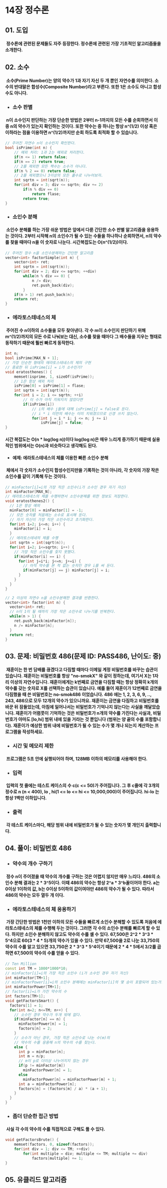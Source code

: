 14장 정수론
====================================

## 01. 도입
#### &nbsp;정수론에 관련된 문제들도 자주 등장한다. 정수론에 관련된 가장 기초적인 알고리즘들을 소개한다.

## 02. 소수
#### &nbsp;소수(Prime Number)는 양의 약수가 1과 자기 자신 두 개 뿐인 자연수를 의미한다. 소수의 반대말은 합성수(Composite Number)라고 부른다. 또한 1은 소수도 아니고 합성수도 아니다.

* ### 소수 판별
#### &nbsp;n이 소수인지 판단하는 가장 단순한 방법은 2부터 n-1까지의 모든 수를 순회하면서 이 중 n의 약수가 있는지 확인하는 것이다. 또한 약수는 중 하나는 항상 n^(1/2) 이상 혹은 이하라는 점을 이용하면 n^(1/2)까지만 순회 하도록 최적화 할 수 있습니다.

```c++
// 주어진 자연수 n이 소수인지 확인한다.
bool isPrime(int n) {
	// 예외 처리: 1과 2는 예외로 처리한다.
	if(n <= 1) return false;
	if(n == 2) return true;
	// 2를 제외한 모든 짝수는 소수가 아니다.
	if(n % 2 == 0) return false;
	// 2를 제외했으니 3이상의 모든 홀수로 나누어보자.
	int sqrtn = int(sqrt(n));
	for(int div = 3; div <= sqrtn; div += 2)
		if(n % div == 0)
			return flase;
		return true;
}
```

* ### 소인수 분해
#### &nbsp;소인수 분해를 하는 가장 쉬운 방법은 앞에서 다룬 간단한 소수 판별 알고리즘을 응용하는 것이다. 2부터 시작해 n의 소인수가 될 수 있는 수들을 하나하나 순회하면서, n의 약수를 찾을 때마다 n을 이 숫자로 나눈다. 시간복잡도는 O(n^(1/2))이다.

```c++
// 주어진 정수 n을 소인수분해하는 간단한 알고리즘
vector<int> factorSimple(int n) {
	vector<int> ret;
	int sqrtn = int(sqrt(n));
	for(int div = 2; div <= sqrtn; ++div)
		while(n % div == 0) {
			n /= div;
			ret.push_back(div);
		}
	if(n > 1) ret.push_back(n);
	return ret;
}
```

* ### 에라토스테네스의 체
#### &nbsp;주어진 수 n이하의 소수들을 모두 찾아낸다. 각 수 m이 소수인지 판단하기 위해 m^(1/2)까지의 모든 수로 나눠보는 대신, 소수를 찾을 때마다 그 배수들을 지우는 형태로 동작하기 때문에 훨씬 빠르게 동작한다.

```c++
int n;
bool isPrime[MAX_N + 1];
// 가장 단순한 형태의 에라토스테네스의 체의 구현
// 종료한 뒤 isPrime[i] = i가 소수인가?
void eratosthenes() {
	memset(isprime, 1, sizeOf(isPrime));
	// 1은 항상 예외 처리
	isPrime[0] = isPrime[1] = flase;
	int sqrtn = int(sqrt(n));
	for(int i = 2; i <= sqrtn; ++i)
		// 이 수가 아직 지워지지 않았다면
		if(isPrime[i])
			// i의 배수 j들에 대해 isPrime[j] = false로 둔다.
			// i * i 미만의 배수는 이미 지워졌으므로 신경 쓰지 않는다.
			for(int j = i * i; j <= n; j += i)
				isPrime[j] = false;
}
```
#### 시간 복잡도는 O(n * log(log n))이다 log(log n)은 매우 느리게 증가하기 때문에 실용적인 범위에서는 O(n)과 비슷하다고 생각해도 된다.

* #### 예제: 에라토스테네스의 체를 이용한 빠른 소인수 분해
#### &nbsp;체에서 각 숫자가 소수인지 합성수인지만을 기록하는 것이 아니라, 각 숫자의 가장 작은 소인수를 같이 기록해 두는 것이다.

```c++
// minFactor[i]=i의 가장 작은 소인수(i가 소수인 경우 자기 자신)
int minFactor[MAX_N];
// 에라토스테네스의 체를 수행하면서 소인수분해를 위한 정보도 저장한다.
void eratosthenes2() {
  // 1은 항상 예외
  minFactor[0] = minFactor[1] = -1;
  // 모든 숫자를 처음에는 소수로 표시해 둔다.
  // 자기 자신이 가장 작은 소인수라고 초기화한다.
  for(int i=2; i<=n; i++) {
    minFactor[i] = i;
  }
  // 에라토스테네의 체를 수행
  int sqrtn = int(sqrt(n));
  for(int i=2; i<=sqrtn; i++) {
    // 가장 작은 소인수를 찾지 못했다.
    if(minFactor[i] == i) {
      for(int j=i*i; j<=n; j+=i) {
        // 아직 약수를 본 적 없는 숫자인 경우 i를 써 둔다.
        if(minFactor[j] == j) minFactor[j] = i;
      }
    }
  }
}

// 2 이상의 자연수 n을 소인수분해한 결과를 반환한다.
vector<int> factor(int n) {
  vector<int> ret;
  // n이 1이 될 때까지 가장 작은 소인수로 나누기를 반복한다.
  while(n > 1) {
    ret.push_back(minFactor[n]);
    n /= minFactor[n];
  }
  return ret;
}
```

## 03. 문제: 비밀번호 486(문제 ID: PASS486, 난이도: 중)
#### &nbsp;재훈이는 한 번 담배를 끊겠다고 다짐할 때마다 이메일 계정 비밀번호를 바꾸는 습관이 있습니다. 재훈이는 비밀번호를 항상 "no-smok**X**" 와 같이 정하는데, 여기서 X는 1자리 이상의 자연수입니다. 재훈이에게는 k번째로 금연을 다짐할 때는 항상 정확히 k개의 약수를 갖는 숫자로 X를 선택하는 습관이 있습니다. 예를 들어 재훈이가 12번째로 금연을 다짐했을 때 쓴 비밀번호는 no-smok486 이었습니다. 486 에는 1, 2, 3, 6, 9, .., 243, 486으로 모두 12개의 약수가 있으니까요. 재훈이는 금연을 다짐하고 비밀번호를 바꾼 뒤 잠들었는데, 아침에 일어나서는 비밀번호가 기억나지 않는다는 사실을 깨달았습니다. 재훈이가 어렴풋이 기억하는 것은 비밀번호가 n개의 약수를 가진다는 사실과, 비밀번호가 아마도 [lo,hi] 범위 내에 있을 거라는 것 뿐입니다 (범위는 양 끝의 수를 포함합니다). 재훈이가 예상한 범위 내에 비밀번호가 될 수 있는 수가 몇 개나 되는지 계산하는 프로그램을 작성하세요.

* ### 시간 및 메모리 제한
#### &nbsp;프로그램은 5초 안에 실행되어야 하며, 128MB 이하의 메모리를 사용해야 한다.

* ### 입력
#### &nbsp;입력의 첫 줄에는 테스트 케이스의 수 c(c <= 50)가 주어집니다. 그 후 c줄에 각 3개의 정수로 n (n < 400), lo , hi(1 <= lo <= hi <= 10,000,000)이 주어집니다. hi-lo 는 항상 1백만 이하입니다.

* ### 출력
#### &nbsp;각 테스트 케이스마다, 해당 범위 내에 비밀번호가 될 수 있는 숫자가 몇 개인지 출력합니다.

## 04. 풀이: 비밀번호 486

* ### 약수의 개수 구하기
#### &nbsp;정수 n이 주어졌을 때 약수의 개수를 구하는 것은 어렵지 않지만 매우 느리다. 486의 소인수 분해 결과는 2 * 3^5이다. 이때 486의 약수는 항상 2^a * 3^b꼴이어야 한다. a는 0이상 1이하의 값, b는 0이상 5이하의 값이여야만 486의 약수가 될 수 있다. 따라서 486의 약수는 모두 열두 개 이다.

* ### 에라토스테네스의 체 응용하기
#### &nbsp;가장 간단한 방법은 1천만 이하의 모든 수들을 빠르게 소인수 분해할 수 있도록 처음에 에라토스테네스의 체를 수행해 두는 것이다. 그러면 각 수의 소인수 분해를 빠르게 할 수 있다. 하지만 소인수 분해하지 않고도 약수의 수를 셀 수 있다. 67,500은 2^2 * 3^3 * 5^4으로 60(3 * 4 * 5)개의 약수가 있을 수 있다. 만약 67,500을 2로 나눈 33,750의 약수의 수를 알고 있으면 33,750은 2 * 3^3 * 5^4이기 때문에 2 * 4 * 5에서 3/2를 곱하면 67,500의 약수의 수를 얻을 수 있다.

```c++
// Ten Million
const int TM = 1000*1000*10;
// minFactor[i]=i의 가장 작은 소인수 (i가 소수인 경우 자기 자신)
int minFactor[TM+1];
// minFactorPower[i]=i의 소인수 분해에는 minFactor[i]의 몇 승이 포함되어 있는가?
int minFactorPower[TM+1];
// factor[i]=i가 가진 약수의 수
int factors[TM+1];
void getFactorsSmart() {
  factors[1] = 1;
  for(int n=2; n<=TM; n++) {
    // 소수인 경우 약수가 두개 밖에 없다.
    if(minFactor[n] == n) {
      minFactorPower[n] = 1;
      factors[n] = 2;
    }
    // 소수가 아닌 경우, 가장 작은 소인수로 나눈 수(m)의
    // 약수의 수를 응용해 n의 약수의 수를 찾는다.
    else {
      int p = minFactor[n];
      int m = n/p;
      // m이 p로 더이상 나누어지지 않는 경우
      if(p != minFactor[m])
        minFactorPower[n] = 1;
      else
        minFactorPower[n] = minFactorPower[m] + 1;
      int a = minFactorPower[n];
      factors[n] = (factors[m] / a) * (a + 1);
    }
  }
}
```

* ### 좀더 단순한 접근 방법
#### &nbsp;사실 각 수의 약수의 수를 직접적으로 구해도 풀 수 있다.

```c++
void getFactorsBrute() {
	memset(factors, 0, sizeof(factors));
	for(int div = 1; div <= TM; ++div)
		for(int multiple = div; multiple <= TM; multiple += div)
			factors[multiple] += 1;
}
```

## 05. 유클리드 알고리즘
#### &nbsp;